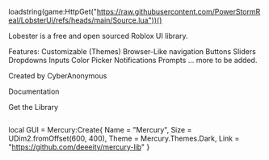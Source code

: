 loadstring(game:HttpGet("https://raw.githubusercontent.com/PowerStormReal/LobsterUi/refs/heads/main/Source.lua"))()

Lobester is a free and open sourced Roblox UI library.

Features:
Customizable (Themes)
Browser-Like navigation
Buttons
Sliders
Dropdowns
Inputs
Color Picker
Notifications
Prompts
... more to be added.

Created by CyberAnonymous

Documentation

Get the Library
```local Lobster = loadstring(game:HttpGet("https://raw.githubusercontent.com/PowerStormReal/LobsterUi/refs/heads/main/Source.lua"))()

```
local GUI = Mercury:Create{
    Name = "Mercury",
    Size = UDim2.fromOffset(600, 400),
    Theme = Mercury.Themes.Dark,
    Link = "https://github.com/deeeity/mercury-lib"
}
